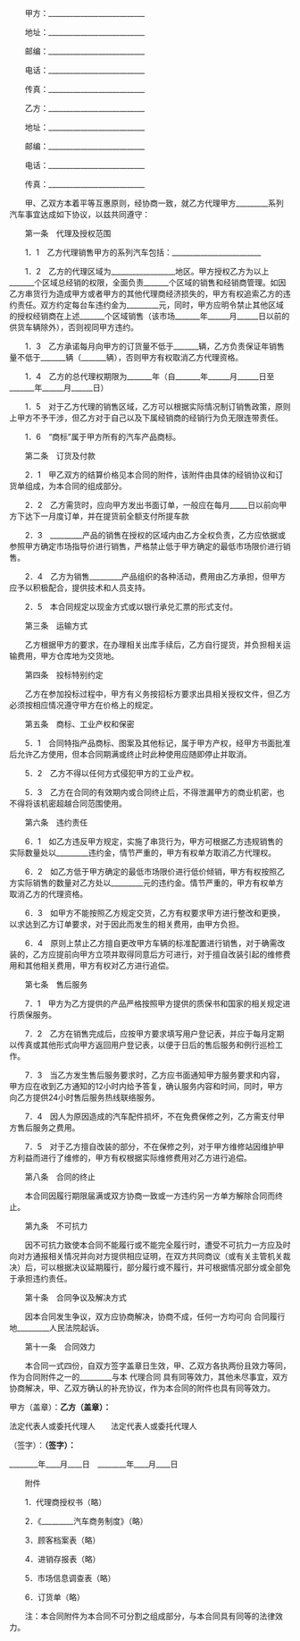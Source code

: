 
 


　　甲方：___________________________


　　地址：___________________________


　　邮编：___________________________


　　电话：___________________________


　　传真：___________________________






　　乙方：___________________________


　　地址：___________________________


　　邮编：___________________________


　　电话：___________________________


　　传真：___________________________


　　甲、乙双方本着平等互惠原则，经协商一致，就乙方代理甲方_________系列汽车事宜达成如下协议，以兹共同遵守：


　　第一条　代理及授权范围


　　1．1　乙方代理销售甲方的系列汽车包括：_________________________


　　1．2　乙方的代理区域为__________________地区。甲方授权乙方为以上_______个区域总经销的权限，全面负责_______个区域的销售和经销商管理。如因乙方串货行为造成甲方或者甲方的其他代理商经济损失的，甲方有权追索乙方的违约责任。双方约定每台车违约金为_________元，同时，甲方应明令禁止其他区域的授权经销商在上述_______个区域销售（该市场_______年______月______日以前的供货车辆除外），否则视同甲方违约。


　　1．3　乙方承诺每月向甲方的订货量不低于_______辆，乙方负责保证年销售量不低于_______辆（_______辆），否则甲方有权取消乙方代理资格。


　　1．4　乙方的总代理权期限为_______年（自_______年______月______日至_______年______月______日）


　　1．5　对于乙方代理的销售区域，乙方可以根据实际情况制订销售政策，原则上甲方不予干涉，但乙方对于自己以及下属经销商的经销行为负无限连带责任。


　　1．6　“商标”属于甲方所有的汽车产品商标。


　　第二条　订货及付款


　　2．1　甲乙双方的结算价格见本合同的附件，该附件由具体的经销协议和订货单组成，为本合同的组成部分。


　　2．2　乙方需货时，应向甲方发出书面订单，一般应在每月_____日以前向甲方下达下一月度订单，并在提货前全额支付所提车款


　　2．3　_________产品的销售在授权的区域内由乙方全权负责，乙方应依据或参照甲方确定市场指导价进行销售，严格禁止低于甲方确定的最低市场限价进行销售。


　　2．4　乙方为销售_________产品组织的各种活动，费用由乙方承担，但甲方应予以积极配合，提供技术和人员支持。


　　2．5　本合同规定以现金方式或以银行承兑汇票的形式支付。


　　第三条　运输方式


　　乙方根据甲方的要求，在办理相关出库手续后，乙方自行提货，并负担相关运输费用，甲方仓库地为交货地。


　　第四条　投标特别约定


　　乙方在参加投标过程中，甲方有义务按招标方要求出具相关授权文件，但乙方必须按相应情况遵守甲方在价格上的规定。


　　第五条　商标、工业产权和保密


　　5．1　合同特指产品商标、图案及其他标记，属于甲方产权，经甲方书面批准后允许乙方使用，但本合同期满或终止时此种使用应随即停止并取消。


　　5．2　乙方不得以任何方式侵犯甲方的工业产权。


　　5．3　乙方在合同的有效期内或合同终止后，不得泄漏甲方的商业机密，也不得将该机密超越合同范围使用。


　　第六条　违约责任


　　6．1　如乙方违反甲方规定，实施了串货行为，甲方可根据乙方违规销售的实际数量处以_________违约金，情节严重的，甲方有权单方取消乙方代理权。


　　6．2　如乙方低于甲方确定的最低市场限价进行低价倾销，甲方有权按照乙方实际销售的数量对乙方处以_________元的违约金。情节严重的，甲方有权单方取消乙方的代理资格。


　　6．3　如甲方不能按照乙方规定交货，乙方有权要求甲方进行整改和更换，以求达到乙方订单要求，对于因此而发生的相关费用，由甲方负担。


　　6．4　原则上禁止乙方擅自更改甲方车辆的标准配置进行销售，对于确需改装的，乙方应提前向甲方立项并取得同意后方可进行，对于擅自改装引起的维修费用和其他相关费用，甲方有权对乙方进行追偿。


　　第七条　售后服务


　　7．1　甲方为乙方提供的产品严格按照甲方提供的质保书和国家的相关规定进行质保服务。


　　7．2　乙方在销售完成后，应按甲方要求填写用户登记表，并应于每月定期以传真或其他形式向甲方返回用户登记表，以便于日后的售后服务和例行巡检工作。


　　7．3　当乙方发生售后服务要求时，乙方应书面通知甲方服务要求和内容，甲方应在收到乙方通知的12小时内给予答复，确认服务内容和时间，同时，甲方向乙方提供24小时售后服务热线联络服务。


　　7．4　因人为原因造成的汽车配件损坏，不在免费保修之列，乙方需支付甲方售后服务之费用。


　　7．5　对于乙方擅自改装的部分，不在保修之列，对于甲方维修站因维护甲方利益而进行了维修的，甲方有权根据实际维修费用对乙方进行追偿。


　　第八条　合同的终止


　　本合同因履行期限届满或双方协商一致或一方违约另一方单方解除合同而终止。


　　第九条　不可抗力


　　因不可抗力致使本合同不能履行或不能完全履行时，遭受不可抗力一方应及时向对方通报相关情况并向对方提供相应证明，在双方共同商议（或有关主管机关裁决）后，可以根据决议延期履行，部分履行或不履行，并可根据情况部分或全部免于承担违约责任。


　　第十条　合同争议及解决方式


　　因本合同发生争议，双方应协商解决，协商不成，任何一方均可向
合同履行
地_________人民法院起诉。


　　第十一条　合同效力


　　本合同一式四份，自双方签字盖章日生效，甲、乙双方各执两份且效力等同，作为合同附件之一的_________与本
代理合同
具有同等效力，其他未尽事宜，双方协商解决，甲、乙双方确认的补充协议，作为本合同的附件也具有同等效力。






甲方（盖章）：________乙方（盖章）：________


法定代表人或委托代理人　　法定代表人或委托代理人


（签字）：____________（签字）：____________


________年____月____日　________年____月____日






　　附件


　　1．代理商授权书（略）


　　2．《_________汽车商务制度》（略）


　　3．顾客档案表（略）


　　4．进销存报表（略）


　　5．市场信息调查表（略）


　　6．订货单（略）


　　注：本合同附件为本合同不可分割之组成部分，与本合同具有同等的法律效力。




 


 

 
 
 
 
 
  


  
 

  


  


  
 
 
 
 

